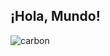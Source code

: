 <h2> ¡Hola, Mundo! </h2> 
    
![carbon](https://user-images.githubusercontent.com/61207367/89747460-415fc880-da95-11ea-80c8-8e6f36f8d2d6.png)
